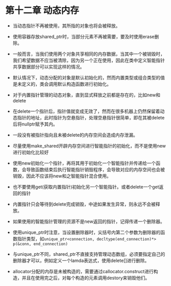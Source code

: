 # 第十二章 动态内存

* 当动态指针不再被使用，其所指的对象也将会被释放。
* 使用容器存放shared_ptr时，当部分元素不再被需要，要及时使用erase删除。
* 一般而言，当我们使用两个对象共享相同的内存数据，当其中一个被销毁时，我们希望数据不应当被清除，因为另一个正在使用，因此在类中定义智能指针共享数据部分可以实现这样的情况。

* 默认情况下，动态分配的对象是默认初始化的，然而内置类型或组合类型的值是未定义的，类会调用默认构造函数进行初始化。
* 对于内置指针管理的动态对象，直到显式释放之前都是存在的，比如new和delete
* 在delete一个指针后，指针值就变成无效了，然而在很多机器上仍然保留着动态指针的地址，此时指针为空悬指针，处理空悬指针很简单，即在其被delete后将nullptr赋予其内。
* 一段没有被指针指向且未被delete的内存空间会造成内存泄漏。

* 尽量使用make_shared开辟内存空间进行智能指针的初始化，而不是使用new进行初始化比较好
* 使用new初始化一个指针，再将其用于初始化一个智能指针并传递给一个函数，会导致函数结束后执行智能指针销毁程序，会导致对应的内存空间也会被销毁，因此不应该将new和之智能指针混合使用。
* 也不要使用get(获取内置指针)初始化另一个智能指针。或者delete一个get返回的指针
* 内置指针只会等待到delete完成销毁，中途如果发生异常，则永远不会被释放。
* 如果使用的智能指针管理的资源不是new返回的指针，记得传递一个删除器。
* 使用unique_ptr时注意，当设置删除器时，尖括号内第二个参数为删除器的函数指针类型，如`unique_ptr<connection, decltype(end_connection)*> p(&conn, end_connection)`

* 与unique_ptr不同，shared_ptr不直接支持管理动态数组，必须要指定自己的删除器才可以，例如定义一个lamda表达式，使用delete[]进行删除。
* allocator分配的内存是未被构造的，需要通过callocator.construct进行构造，并且在使用完之后，对每个构造的元素调用destory来销毁他们。